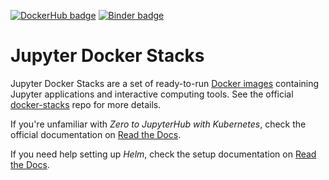 [![DockerHub badge](https://images.microbadger.com/badges/version/luigidifraia/datacube-notebook:v1.1.2-alpha.svg)](https://microbadger.com/images/luigidifraia/datacube-notebook:v1.1.2-alpha "Recent tag/version of luigidifraia/datacube-notebook")
[![Binder badge](https://mybinder.org/badge_logo.svg)](https://mybinder.org/v2/gh/luigidifraia/docker-stacks/master?filepath=binder%2FREADME.ipynb "Launch a luigidifraia/datacube-notebook container on mybinder.org")

# Jupyter Docker Stacks
Jupyter Docker Stacks are a set of ready-to-run [Docker images](https://hub.docker.com/u/jupyter) containing Jupyter applications and interactive computing tools. See the official [docker-stacks](https://github.com/jupyter/docker-stacks/) repo for more details.

If you're unfamiliar with *Zero to JupyterHub with Kubernetes*, check the official documentation on [Read the Docs](https://zero-to-jupyterhub.readthedocs.io/en/latest/).

If you need help setting up *Helm*, check the setup documentation on [Read the Docs](https://zero-to-jupyterhub.readthedocs.io/en/latest/setup-helm.html).
